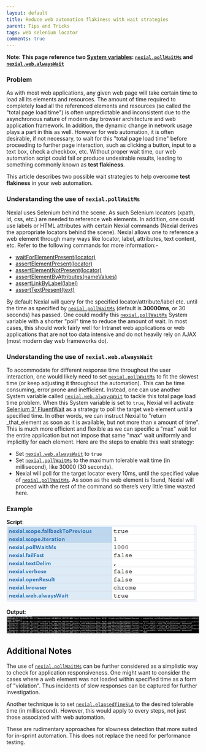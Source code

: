 ```yaml
---
layout: default
title: Reduce web automation flakiness with wait strategies
parent: Tips and Tricks
tags: web selenium locator
comments: true
---
```



**Note: This page reference two [System variables](../systemvars/index): 
[`nexial.pollWaitMs`](../systemvars/index#nexial.pollWaitMs) and 
[`nexial.web.alwaysWait`](../systemvars/index#nexial.web.alwaysWait)**

### Problem

As with most web applications, any given web page will take certain time to load all its elements and resources. The 
amount of time required to completely load all the referenced elements and resources (so called the 
"total page load time") is often unpredictable and inconsistent due to the asynchronous nature of modern day browser 
architecture and web application framework. In addition, the dynamic change in network usage plays a part in this as 
well. However for web automation, it is often desirable, if not necessary, to wait for this "total page load time" 
before proceeding to further page interaction, such as clicking a button, input to a text box, check a checkbox, etc.
Without proper wait time, our web automation script could fail or produce undesirable results, leading to something 
commonly known as **test flakiness**.

This article describes two possible wait strategies to help overcome **test flakiness** in your web automation.


### Understanding the use of `nexial.pollWaitMs`

Nexial uses Selenium behind the scene. As such Selenium locators (xpath, id, css, etc.) are needed to reference web
elements. In addition, one could use labels or HTML attributes with certain Nexial commands (Nexial derives the 
appropriate locators behind the scene). Nexial allows one to reference a web element through many ways like 
locator, label, attributes, text content, etc. Refer to the following commands for more information:-
- [waitForElementPresent(locator)](../commands/web/waitForElementPresent(locator))
- [assertElementPresent(locator)](../commands/web/assertElementPresent(locator))
- [assertElementNotPresent(locator)](../commands/web/assertElementNotPresent(locator))
- [assertElementByAttributes(nameValues)](../commands/web/assertElementByAttributes(nameValues))
- [assertLinkByLabel(label)](../commands/web/assertLinkByLabel(label))
- [assertTextPresent(text)](../commands/web/assertTextPresent(text))

By default Nexial will query for the specified locator/attribute/label etc. until the time as specified by 
[`nexial.pollWaitMs`](../systemvars/index#nexial.pollWaitMs) (default is **30000ms**, or 30 seconds) has passed. One 
could modify this [`nexial.pollWaitMs`](../systemvars/index#nexial.pollWaitMs) System variable with a shorter "poll"
time to reduce the amount of wait. In most cases, this should work fairly well for Intranet web applications or
web applications that are not too data intensive and do not heavily rely on AJAX (most modern day web frameworks do).


### Understanding the use of `nexial.web.alwaysWait`

To accommodate for different response time throughout the user interaction, one would likely need to set 
[`nexial.pollWaitMs`](../systemvars/index#nexial.pollWaitMs) to fit the slowest time (or keep adjusting it throughout 
the automation). This can be time consuming, error prone and inefficient. Instead, one can use another System variable 
called [`nexial.web.alwaysWait`](../systemvars/index#nexial.web.alwaysWait) to tackle this total page load time problem. 
When this System variable is set to `true`, Nexial will activate 
<a href="https://seleniumhq.github.io/selenium/docs/api/java/org/openqa/selenium/support/ui/FluentWait.html" class="external-link" target="nexial_external">Selenium 3' FluentWait</a>
as a strategy to poll the target web element _until_ a specified time. In other words, we can instruct Nexial to 
"return _that_element as soon as it is available, but not more than x amount of time". This is much more efficient
and flexible as we can specific a "max" wait for the entire application but not impose that same "max" wait uniformly 
and implicitly for each element. Here are the steps to enable this wait strategy:
- Set [`nexial.web.alwaysWait`](../systemvars/index#nexial.web.alwaysWait) to `true`
- Set [`nexial.pollWaitMs`](../systemvars/index#nexial.pollWaitMs) to the maximum tolerable wait time (in millisecond), 
  like 30000 (30 seconds).
- Nexial will poll for the target locator every 10ms, until the specified value of 
  [`nexial.pollWaitMs`](../systemvars/index#nexial.pollWaitMs). As soon as the web element is found, Nexial will 
  proceed with the rest of the command so there’s very little time wasted here.


### Example
**Script**:<br/>
![](image/NexialWebAlwaysWait.png)

**Output**:<br/>
![](image/NexialWebAlwaysWaitOutput.png)


## Additional Notes 
The use of [`nexial.pollWaitMs`](../systemvars/index#nexial.pollWaitMs) can be further considered as a simplistic way to 
check for application responsiveness. One might want to consider the cases where a web element was not loaded within 
specified time as a form of "violation". Thus incidents of slow responses can be captured for further investigation.

Another technique is to set [`nexial.elapsedTimeSLA`](../systemvars/index#nexial.elapsedTimeSLA) to the desired 
tolerable time (in millisecond). However, this would apply to every steps, not just those associated with web 
automation.

These are rudimentary approaches for slowness detection that more suited for in-sprint automation. This does not replace 
the need for performance testing.

